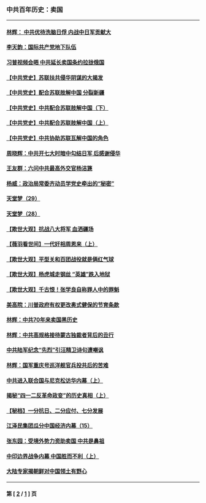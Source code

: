 ### 中共百年历史：卖国
---
#### [林辉： 中共优待洗脑日俘 内战中日军贡献大](../../pages/nf1176117/n13624644.md?05300430) 
#### [李天韵：国际共产党地下队伍](../../pages/nf1176117/n13611808.md?05300430) 
#### [习普视频会晤 中共延长卖国条约拉拢俄国](../../pages/nf1176117/n13060971.md?05300430) 
#### [【中共党史】苏联扶共侵华阴谋的大揭发](../../pages/nf1176117/n13056050.md?05300430) 
#### [【中共党史】配合苏联肢解中国 分裂新疆](../../pages/nf1176117/n13040700.md?05300430) 
#### [【中共党史】中共配合苏联肢解中国（下）](../../pages/nf1176117/n13035660.md?05300430) 
#### [【中共党史】中共配合苏联肢解中国（上）](../../pages/nf1176117/n13030262.md?05300430) 
#### [【中共党史】中共协助苏联瓦解中国的角色](../../pages/nf1176117/n13018109.md?05300430) 
#### [周晓辉：中共开七大时暗中勾结日军 后感谢侵华](../../pages/nf1176117/n12921960.md?05300430) 
#### [王友群：六问中共最高外交官杨洁篪](../../pages/nf1176117/n12836495.md?05300430) 
#### [杨威：政治局常委齐动员学党史牵出的“秘密”](../../pages/nf1176117/n12764642.md?05300430) 
#### [天堂梦（29）](../../pages/nf1176117/n12408465.md?05300430) 
#### [天堂梦（28）](../../pages/nf1176117/n12408309.md?05300430) 
#### [【欺世大观】抗战八大将军 血洒疆场](../../pages/nf1176117/n12357044.md?05300430) 
#### [【薇羽看世间】一代奸相周恩来（上）](../../pages/nf1176117/n12401109.md?05300430) 
#### [【欺世大观】平型关和百团战役就是俩红气球](../../pages/nf1176117/n12359157.md?05300430) 
#### [【欺世大观】杨虎城走钢丝 “英雄”跌入地狱](../../pages/nf1176117/n12358840.md?05300430) 
#### [【欺世大观】千古恨！张学良自称罪人中的罪魁](../../pages/nf1176117/n12358629.md?05300430) 
#### [美高院：川普政府有权更改奥式健保的节育条款](../../pages/nf1176117/n12242171.md?05300430) 
#### [林辉：中共70年来卖国黑历史](../../pages/nf1176117/n11552181.md?05300430) 
#### [林辉：中共高规格接待蒙古独裁者背后的丑行](../../pages/nf1176117/n11225005.md?05300430) 
#### [中共陆军纪念“先烈”引汪精卫诗句遭嘲讽](../../pages/nf1176117/n11153345.md?05300430) 
#### [林辉：国军重庆号巡洋舰官兵投共后的苦难](../../pages/nf1176117/n10997801.md?05300430) 
#### [中共进入联合国与尼克松访华内幕（上）](../../pages/nf1176117/n10138788.md?05300430) 
#### [揭秘“四一二反革命政变”的历史真相（上）](../../pages/nf1176117/n9996650.md?05300430) 
#### [【秘档】一分抗日、二分应付、七分发展](../../pages/nf1176117/n9331484.md?05300430) 
#### [江泽民集团瓜分中国经济内幕（15）](../../pages/nf1176117/n9268584.md?05300430) 
#### [张东园：受境外势力资助卖国 中共是鼻祖](../../pages/nf1176117/n9272480.md?05300430) 
#### [中印边界战争内幕 中国胜而不利（上）](../../pages/nf1176117/n9252458.md?05300430) 
#### [大陆专家揭朝鲜对中国领土有野心](../../pages/nf1176117/n9074056.md?05300430) 

---
#### 第 [ [2](./2.md?05300430) / [1](./1.md?05300430) ] 页

